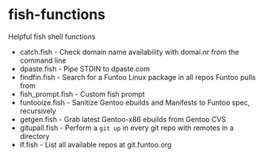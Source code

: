 fish-functions
==============

Helpful fish shell functions

* catch.fish - Check domain name availability with domai.nr from the command line
* dpaste.fish - Pipe STDIN to dpaste.com
* findfin.fish - Search for a Funtoo Linux package in all repos Funtoo pulls from
* fish_prompt.fish - Custom fish prompt
* funtooize.fish - Sanitize Gentoo ebuilds and Manifests to Funtoo spec, recursively
* getgen.fish - Grab latest Gentoo-x86 ebuilds from Gentoo CVS
* gitupall.fish - Perform a `git up` in every git repo with remotes in a directory
* lf.fish - List all available repos at git.funtoo.org
